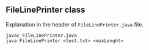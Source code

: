 ## FileLinePrinter class

Explanation in the header of `FileLinePrinter.java` file.

```shell
javac FileLinePrinter.java
java FileLinePrinter <test.txt> <maxLenght>
```